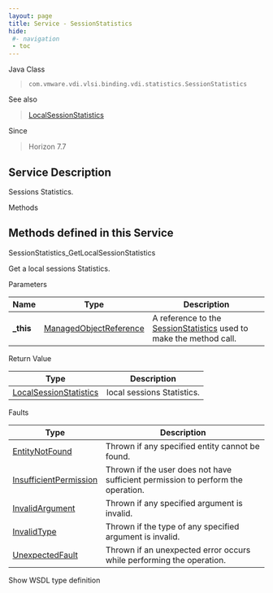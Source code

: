 ```yaml
---
layout: page
title: Service - SessionStatistics
hide:
 #- navigation
 - toc
---
```


  
   
  



Java Class  
> `com.vmware.vdi.vlsi.binding.vdi.statistics.SessionStatistics`

See also  
> [LocalSessionStatistics](vdi.statistics.SessionStatistics.LocalSessionStatistics.md)

Since  
> Horizon 7.7


  


## Service Description

Sessions Statistics. 

Methods

Methods defined in this Service   
---  
SessionStatistics_GetLocalSessionStatistics  
  



Get a local sessions Statistics. 

Parameters 

Name| Type| Description  
---|---|---  
**_this**| [ManagedObjectReference](vmodl.ManagedObjectReference.md)|  A reference to the [SessionStatistics](vdi.statistics.SessionStatistics.md) used to make the method call.   
  


Return Value 

Type |  Description   
---|---  
[LocalSessionStatistics](vdi.statistics.SessionStatistics.LocalSessionStatistics.md)| local sessions Statistics.  
  


Faults 

Type |  Description   
---|---  
[EntityNotFound](vdi.fault.EntityNotFound.md)| Thrown if any specified entity cannot be found.  
[InsufficientPermission](vdi.fault.InsufficientPermission.md)| Thrown if the user does not have sufficient permission to perform the operation.  
[InvalidArgument](vdi.fault.InvalidArgument.md)| Thrown if any specified argument is invalid.  
[InvalidType](vdi.fault.InvalidType.md)| Thrown if the type of any specified argument is invalid.  
[UnexpectedFault](vdi.fault.UnexpectedFault.md)| Thrown if an unexpected error occurs while performing the operation.  
  
Show WSDL type definition

  
  
  
  
  
  
  
